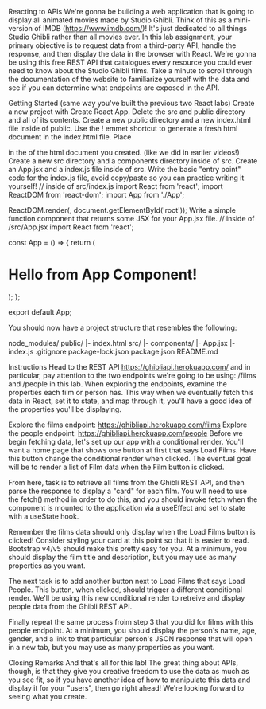 Reacting to APIs
We're gonna be building a web application that is going to display all animated movies made by Studio Ghibli. Think of this as a mini-version of IMDB (https://www.imdb.com/)! It's just dedicated to all things Studio Ghibli rather than all movies ever. In this lab assignment, your primary objective is to request data from a third-party API, handle the response, and then display the data in the browser with React. We're gonna be using this free REST API that catalogues every resource you could ever need to know about the Studio Ghibli films. Take a minute to scroll through the documentation of the website to familiarize yourself with the data and see if you can determine what endpoints are exposed in the API.

 

Getting Started (same way you've built the previous two React labs)
Create a new project with Create React App.
Delete the src and public directory and all of its contents.
Create a new public directory and a new index.html file inside of public.
Use the ! emmet shortcut to generate a fresh html document in the index.html file. Place <div id="root"></div> in the <body> of the html document you created. (like we did in earlier videos!)
Create a new src directory and a components directory inside of src.
Create an App.jsx and a index.js file inside of src.
Write the basic "entry point" code for the index.js file, avoid copy/paste so you can practice writing it yourself!
// inside of src/index.js
import React from 'react';
import ReactDOM from 'react-dom';
import App from './App';

ReactDOM.render(<App />, document.getElementById('root'));
Write a simple function component that returns some JSX for your App.jsx file.
// inside of /src/App.jsx
import React from 'react';

const App = () => {
    return (
        <div>
            <h1>Hello from App Component!</h1>
        </div>
    );
};

export default App;
 

You should now have a project structure that resembles the following:

node_modules/
public/
|- index.html
src/
|- components/
|- App.jsx
|- index.js
.gitignore
package-lock.json
package.json
README.md
 

Instructions
Head to the REST API https://ghibliapi.herokuapp.com/ and in particular, pay attention to the two endpoints we're going to be using: /films and /people in this lab. When exploring the endpoints, examine the properties each film or person has. This way when we eventually fetch this data in React, set it to state, and map through it, you'll have a good idea of the properties you'll be displaying.

Explore the films endpoint: https://ghibliapi.herokuapp.com/films
Explore the people endpoint: https://ghibliapi.herokuapp.com/people
Before we begin fetching data, let's set up our app with a conditional render. You'll want a home page that shows one button at first that says Load Films. Have this button change the conditional render when clicked. The eventual goal will be to render a list of Film data when the Film button is clicked.

From here, task is to retrieve all films from the Ghibli REST API, and then parse the response to display a "card" for each film. You will need to use the fetch() method in order to do this, and you should invoke fetch when the component is mounted to the application via a useEffect and set to state with a useState hook.

Remember the films data should only display when the Load Films button is clicked!
Consider styling your card at this point so that it is easier to read. Bootstrap v4/v5 should make this pretty easy for you. At a minimum, you should display the film title and description, but you may use as many properties as you want.

The next task is to add another button next to Load Films that says Load People. This button, when clicked, should trigger a different conditional render. We'll be using this new conditional render to retreive and display people data from the Ghibli REST API.

Finally repeat the same process froim step 3 that you did for films with this people endpoint. At a minimum, you should display the person's name, age, gender, and a link to that particular person's JSON response that will open in a new tab, but you may use as many properties as you want.

 

Closing Remarks
And that's all for this lab! The great thing about APIs, though, is that they give you creative freedom to use the data as much as you see fit, so if you have another idea of how to manipulate this data and display it for your "users", then go right ahead! We're looking forward to seeing what you create.